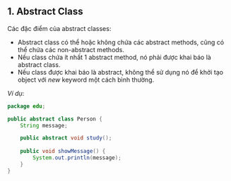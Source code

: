 ## 1. Abstract Class

Các đặc điểm của abstract classes:  

- Abstract class có thể hoặc không chứa các abstract methods, cũng có thể chứa các non-abstract methods.  
- Nếu class chứa ít nhất 1 abstract method, nó phải được khai báo là abstract class.  
- Nếu class được khai báo là abstract, không thể sử dụng nó để khởi tạo object với *new* keyword một cách bình thường.  

*Ví dụ*:  

```java
package edu;

public abstract class Person {
    String message;

    public abstract void study();
    
    public void showMessage() {
        System.out.println(message);
    }
}
```